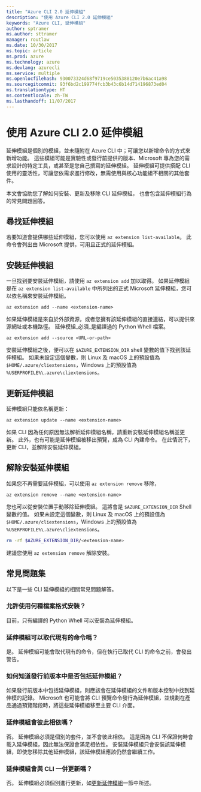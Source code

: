 ```yaml
---
title: "Azure CLI 2.0 延伸模組"
description: "使用 Azure CLI 2.0 延伸模組"
keywords: "Azure CLI, 延伸模組"
author: sptramer
ms.author: sttramer
manager: routlaw
ms.date: 10/30/2017
ms.topic: article
ms.prod: azure
ms.technology: azure
ms.devlang: azurecli
ms.service: multiple
ms.openlocfilehash: 930073324d68f9719ce5035388120e7b6ac41a98
ms.sourcegitcommit: 93f6bd2c199774fcb3b43c6b14d714196873ed04
ms.translationtype: HT
ms.contentlocale: zh-TW
ms.lasthandoff: 11/07/2017
---
```

# <a name="using-extensions-with-the-azure-cli-20"></a>使用 Azure CLI 2.0 延伸模組

延伸模組是個別的模組，並未隨附在 Azure CLI 中；可讓您以新增命令的方式來新增功能。 這些模組可能是實驗性或發行前提供的版本、Microsoft 專為您的需求設計的特定工具，或甚至是您自己撰寫的延伸模組。 延伸模組可提供搭配 CLI 使用的靈活性，可讓您依需求進行修改，無需使用與核心功能組不相關的其他套件。

本文會協助您了解如何安裝、更新及移除 CLI 延伸模組， 也會包含延伸模組行為的常見問題回答。

## <a name="finding-extensions"></a>尋找延伸模組

若要知道會提供哪些延伸模組，您可以使用 `az extension list-available`。 此命令會列出由 Microsoft 提供，可用且正式的延伸模組。

## <a name="installing-extensions"></a>安裝延伸模組

一旦找到要安裝延伸模組，請使用 `az extension add` 加以取得。 如果延伸模組是在 `az extension list-available` 中所列出的正式 Microsoft 延伸模組，您可以依名稱來安裝延伸模組。

```azurecli
az extension add --name <extension-name>
```

如果延伸模組是來自於外部資源，或者您擁有該延伸模組的直接連結，可以提供來源網址或本機路徑。 延伸模組_必須_是編譯過的 Python Whell 檔案。

```azurecli
az extension add --source <URL-or-path>
```

安裝延伸模組之後，便可以在 `$AZURE_EXTENSION_DIR` shell 變數的值下找到該延伸模組。 如果未設定這個變數，則 Linux 及 macOS 上的預設值為 `$HOME/.azure/cliextensions`，Windows 上的預設值為 `%USERPROFILE%\.azure\cliextensions`。

## <a name="updating-extensions"></a>更新延伸模組

延伸模組只能依名稱更新：

```azurecli
az extension update --name <extension-name>
```

如果 CLI 因為任何原因無法解析延伸模組名稱，請重新安裝延伸模組名稱並更新。 此外，也有可能是延伸模組被移出預覽，成為 CLI 內建命令。 在此情況下，更新 CLI，並解除安裝延伸模組。

## <a name="uninstalling-extensions"></a>解除安裝延伸模組

如果您不再需要延伸模組，可以使用 `az extension remove` 移除，

```azurecli
az extension remove --name <extension-name>
```

您也可以從安裝位置手動移除延伸模組。 這將會是 `$AZURE_EXTENSION_DIR` Shell 變數的值。 如果未設定這個變數，則 Linux 及 macOS 上的預設值為 `$HOME/.azure/cliextensions`，Windows 上的預設值為 `%USERPROFILE%\.azure\cliextensions`。

```bash
rm -rf $AZURE_EXTENSION_DIR/<extension-name>
```

建議您使用 `az extension remove` 解除安裝。

## <a name="faq"></a>常見問題集

以下是一些 CLI 延伸模組的相關常見問題解答。

### <a name="what-file-formats-are-allowed-for-installation"></a>允許使用何種檔案格式安裝？

目前，只有編譯的 Python Whell 可以安裝為延伸模組。

### <a name="can-extensions-replace-existing-commands"></a>延伸模組可以取代現有的命令嗎？

是。 延伸模組可能會取代現有的命令，但在執行已取代 CLI 的命令之前，會發出警告。

### <a name="how-can-i-tell-if-an-extension-is-in-pre-release"></a>如何知道發行前版本中是否包括延伸模組？

如果發行前版本中包括延伸模組，則應該會在延伸模組的文件和版本控制中找到延伸模的記錄。 Microsoft 也可能會將 CLI 預覽命令發行為延伸模組，並規劃在產品通過預覽階段時，將這些延伸模組移至主要 CLI 介面。

### <a name="can-extensions-depend-upon-each-other"></a>延伸模組會彼此相依嗎？

否。 延伸模組必須是個別的套件，並不會彼此相依。 這是因為 CLI 不保證何時會載入延伸模組，因此無法保證會滿足相依性。 安裝延伸模組只會安裝該延伸模組，即使您移除其他延伸模組，該延伸模組應該仍然會繼續工作。

### <a name="are-extensions-updated-along-with-the-cli"></a>延伸模組會與 CLI 一併更新嗎？

否。 延伸模組必須個別進行更新，如[更新延伸模組](#updating-extensions)一節中所述。
